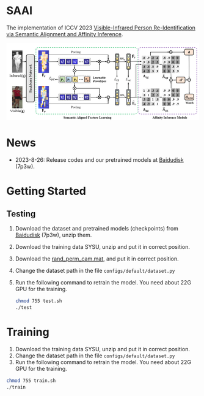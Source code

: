 # SAAI

The implementation of ICCV 2023 [Visible-Infrared Person Re-Identification via Semantic Alignment and Affinity Inference](https://openaccess.thecvf.com/content/ICCV2023/papers/Fang_Visible-Infrared_Person_Re-Identification_via_Semantic_Alignment_and_Affinity_Inference_ICCV_2023_paper.pdf).

<img src="images/framework.png" alt="framework" width="700">

# News

- 2023-8-26: Release codes and our pretrained models at [Baidudisk](https://pan.baidu.com/s/1esd14VJturDXEK0vF2UUnw?pwd=7p3w) (7p3w).

# Getting Started

## Testing

1. Download the dataset and pretrained models (checkpoints) from [Baidudisk](https://pan.baidu.com/s/1esd14VJturDXEK0vF2UUnw?pwd=7p3w) (7p3w), unzip them.

2. Download the training data SYSU, unzip and put it in correct position.

3. Download the [rand_perm_cam.mat](https://github.com/wuancong/SYSU-MM01/tree/master/evaluation/data_split), and put it in correct position.

4. Change the dataset path in the file `configs/default/dataset.py`

5. Run the following command to retrain the model. You need about 22G GPU for the training.

   ```bash
   chmod 755 test.sh
   ./test

# Training

1. Download the training data SYSU, unzip and put it in correct position.
2. Change the dataset path in the file `configs/default/dataset.py`
3. Run the following command to retrain the model. You need about 22G GPU for the training.

``` bash
chmod 755 train.sh
./train
```



